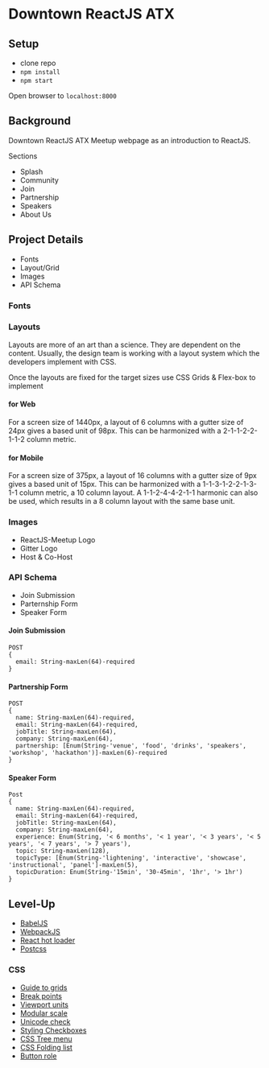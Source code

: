 # Downtown ReactJS ATX 

## Setup
* clone repo
* `npm install`
* `npm start`

Open browser to `localhost:8000`

## Background

Downtown ReactJS ATX Meetup webpage as an introduction to ReactJS.

Sections
* Splash
* Community
* Join
* Partnership
* Speakers
* About Us

## Project Details

* Fonts
* Layout/Grid
* Images
* API Schema

### Fonts

### Layouts

Layouts are more of an art than a science. They are dependent on the content. Usually, the design team is working with a layout system which the developers implement with CSS. 

Once the layouts are fixed for the target sizes use CSS Grids & Flex-box to implement

#### for Web

For a screen size of 1440px, a layout of 6 columns with a gutter size of 24px gives a based unit of 98px. This can be harmonized with a 2-1-1-2-2-1-1-2 column metric.

#### for Mobile

For a screen size of 375px, a layout of 16 columns with a gutter size of 9px gives a based unit of 15px. This can be harmonized with a 1-1-3-1-2-2-1-3-1-1 column metric, a 10 column layout. A 1-1-2-4-4-2-1-1 harmonic can also be used, which results in a 8 column layout with the same base unit.

### Images

* ReactJS-Meetup Logo
* Gitter Logo
* Host & Co-Host

### API Schema

* Join Submission
* Parternship Form
* Speaker Form

#### Join Submission
```
POST
{
  email: String-maxLen(64)-required
}
```

#### Partnership Form
```
POST
{
  name: String-maxLen(64)-required,
  email: String-maxLen(64)-required,
  jobTitle: String-maxLen(64),
  company: String-maxLen(64),
  partnership: [Enum(String-'venue', 'food', 'drinks', 'speakers', 'workshop', 'hackathon')]-maxLen(6)-required
}
```

#### Speaker Form
```
Post
{
  name: String-maxLen(64)-required,
  email: String-maxLen(64)-required,
  jobTitle: String-maxLen(64),
  company: String-maxLen(64),
  experience: Enum(String, '< 6 months', '< 1 year', '< 3 years', '< 5 years', '< 7 years', '> 7 years'),
  topic: String-maxLen(128),
  topicType: [Enum(String-'lightening', 'interactive', 'showcase', 'instructional', 'panel']-maxLen(5),
  topicDuration: Enum(String-'15min', '30-45min', '1hr', '> 1hr')
}
```

## Level-Up

* [BabelJS](https://babeljs.io/)
* [WebpackJS](https://webpack.js.org/)
* [React hot loader](https://github.com/gaearon/react-hot-loader)
* [Postcss](https://postcss.org/)

### CSS

* [Guide to grids](https://css-tricks.com/snippets/css/complete-guide-grid/)
* [Break points](https://getflywheel.com/layout/css-breakpoints-responsive-design-how-to)
* [Viewport units](https://css-tricks.com/fun-viewport-units/)
* [Modular scale](https://www.modularscale.com/?16&px&1.5)
* [Unicode check](https://www.htmlsymbols.xyz/unicode/U+2713)
* [Styling Checkboxes](https://dev.to/proticm/styling-html-checkboxes-is-super-easy-302o)
* [CSS Tree menu](https://www.thecssninja.com/css/css-tree-menu)
* [CSS Folding list](http://bradclicks.com/CSSplay/foldingList.html)
* [Button role](https://developer.mozilla.org/en-US/docs/Web/Accessibility/ARIA/Roles/button_role)
